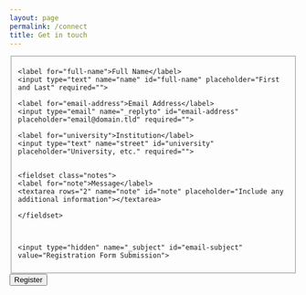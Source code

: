 ```yaml
---
layout: page
permalink: /connect
title: Get in touch
---
```



<form id="fs-frm" name="registration-form" accept-charset="utf-8" action="https://formspree.io/f/mwkagwya" method="post">
  <fieldset id="fs-frm-inputs">
	
    <label for="full-name">Full Name</label>
    <input type="text" name="name" id="full-name" placeholder="First and Last" required="">
		
    <label for="email-address">Email Address</label>
    <input type="email" name="_replyto" id="email-address" placeholder="email@domain.tld" required="">
		
    <label for="university">Institution</label>
    <input type="text" name="street" id="university" placeholder="University, etc." required="">
		
		
    <fieldset class="notes">
    <label for="note">Message</label>
    <textarea rows="2" name="note" id="note" placeholder="Include any additional information"></textarea>

    </fieldset>
		
		
		
    <input type="hidden" name="_subject" id="email-subject" value="Registration Form Submission">
		
  </fieldset>
	
  <input type="submit" value="Register">
</form>